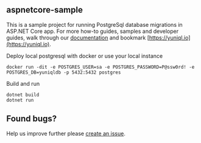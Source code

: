 ## aspnetcore-sample

This is a sample project for running PostgreSql database migrations in ASP.NET Core app.
For more how-to guides, samples and developer guides, walk through our [documentation](https://yuniql.io/docs) and bookmark [https://yuniql.io](https://yuniql.io).

Deploy local postgresql with docker or use your local instance

```console
docker run -dit -e POSTGRES_USER=sa -e POSTGRES_PASSWORD=P@ssw0rd! -e POSTGRES_DB=yuniqldb -p 5432:5432 postgres
```

Build and run

```
dotnet build
dotnet run
```

## Found bugs?

Help us improve further please [create an issue](https://github.com/rdagumampan/yuniql/issues/new).
